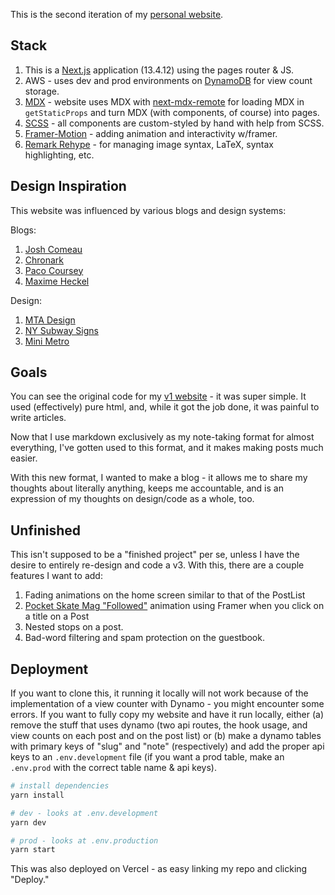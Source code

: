 This is the second iteration of my [personal website](https://charliemeyer.xyz). 

## Stack

1. This is a [Next.js](https://nextjs.org/) application (13.4.12) using the pages router & JS.
1. AWS - uses dev and prod environments on [DynamoDB](https://aws.amazon.com/dynamodb/) for view count storage. 
1. [MDX](https://mdxjs.com/) - website uses MDX with [next-mdx-remote](https://github.com/hashicorp/next-mdx-remote) for loading MDX in `getStaticProps` and turn MDX (with components, of course) into pages.
1. [SCSS](https://sass-lang.com/) - all components are custom-styled by hand with help from SCSS.
1. [Framer-Motion](https://www.framer.com/motion/) - adding animation and interactivity w/framer.
1. [Remark Rehype](https://github.com/remarkjs/remark-rehype) - for managing image syntax, LaTeX, syntax highlighting, etc. 

## Design Inspiration

This website was influenced by various blogs and design systems:

Blogs:
1. [Josh Comeau](https://www.joshwcomeau.com/)
1. [Chronark](https://chronark.com)
1. [Paco Coursey](https://paco.me/)
1. [Maxime Heckel](https://blog.maximeheckel.com/)

Design:
1. [MTA Design](https://standardsmanual.com/products/nyctacompactedition)
1. [NY Subway Signs](https://i.etsystatic.com/6628690/r/il/c18acd/1909287421/il_fullxfull.1909287421_dofm.jpg)
1. [Mini Metro](https://www.google.com/search?q=mini+metro&source=lmns&bih=925&biw=1288&hl=en&sa=X&ved=2ahUKEwinqoeXybSCAxXlkokEHft9ApgQ0pQJKAB6BAgBEAI)

## Goals

You can see the original code for my [v1 website](https://github.com/charliemeyer2000/website) - it was super simple. It used (effectively) pure html, and, while it got the job done, it was painful to write articles. 

Now that I use markdown exclusively as my note-taking format for almost everything, I've gotten used to this format, and it makes making posts much easier. 

With this new format, I wanted to make a blog - it allows me to share my thoughts about literally anything, keeps me accountable, and is an expression of my thoughts on design/code as a whole, too. 

## Unfinished

This isn't supposed to be a "finished project" per se, unless I have the desire to entirely re-design and code a v3. With this, there are a couple features I want to add:

1. Fading animations on the home screen similar to that of the PostList
1. [Pocket Skate Mag "Followed"](https://www.google.com/search?q=pocket+skate+mag+followed&sourceid=chrome&ie=UTF-8) animation using Framer when you click on a title on a Post
1. Nested stops on a post.
1. Bad-word filtering and spam protection on the guestbook.

## Deployment

If you want to clone this, it running it locally will not work because of the implementation of a view counter with Dynamo - you might encounter some errors. If you want to fully copy my website and have it run locally, either (a) remove the stuff that uses dynamo (two api routes, the hook usage, and view counts on each post and on the post list) or (b) make a dynamo tables with primary keys of "slug" and "note" (respectively) and add the proper api keys to an `.env.development` file (if you want a prod table, make an `.env.prod` with the correct table name & api keys). 

```bash
# install dependencies
yarn install

# dev - looks at .env.development
yarn dev

# prod - looks at .env.production
yarn start
```

This was also deployed on Vercel - as easy linking my repo and clicking "Deploy." 

